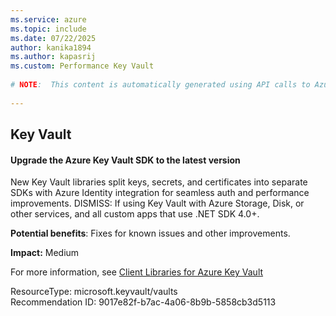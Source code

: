 ```yaml
---
ms.service: azure
ms.topic: include
ms.date: 07/22/2025
author: kanika1894
ms.author: kapasrij
ms.custom: Performance Key Vault
  
# NOTE:  This content is automatically generated using API calls to Azure. Any edits made on these files will be overwritten in the next run of the script. 
  
---
```

  
## Key Vault

<!--9017e82f-b7ac-4a06-8b9b-5858cb3d5113_begin-->

#### Upgrade the Azure Key Vault SDK to the latest version  
  
New Key Vault libraries split keys, secrets, and certificates into separate SDKs with Azure Identity integration for seamless auth and performance improvements. DISMISS: If using Key Vault with Azure Storage, Disk, or other services, and all custom apps that use .NET SDK 4.0+.  
  
**Potential benefits**: Fixes for known issues and other improvements.  

**Impact:** Medium
  
For more information, see [Client Libraries for Azure Key Vault](/azure/key-vault/general/client-libraries)  

ResourceType: microsoft.keyvault/vaults  
Recommendation ID: 9017e82f-b7ac-4a06-8b9b-5858cb3d5113  


<!--9017e82f-b7ac-4a06-8b9b-5858cb3d5113_end-->



<!--articleBody-->
